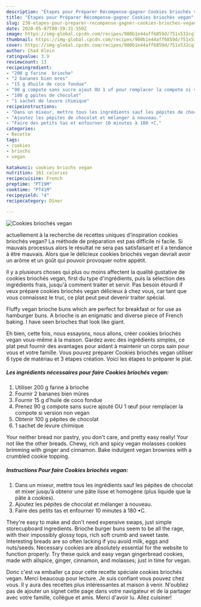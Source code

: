 ```yaml
---
description: "Étapes pour Préparer Récompense-gagner Cookies briochés vegan"
title: "Étapes pour Préparer Récompense-gagner Cookies briochés vegan"
slug: 230-etapes-pour-preparer-recompense-gagner-cookies-brioches-vegan
date: 2020-05-07T08:59:31.550Z
image: https://img-global.cpcdn.com/recipes/980b1e44aff6859d/751x532cq70/cookies-brioches-vegan-photo-principale-de-la-recette.jpg
thumbnail: https://img-global.cpcdn.com/recipes/980b1e44aff6859d/751x532cq70/cookies-brioches-vegan-photo-principale-de-la-recette.jpg
cover: https://img-global.cpcdn.com/recipes/980b1e44aff6859d/751x532cq70/cookies-brioches-vegan-photo-principale-de-la-recette.jpg
author: Chad Klein
ratingvalue: 3.9
reviewcount: 13
recipeingredient:
- "200 g farine  brioche"
- "2 bananes bien mres"
- "15 g dhuile de coco fondue"
- "90 g compote sans sucre ajout OU 1 uf pour remplacer la compote si version non vegan"
- "100 g ppites de chocolat"
- "1 sachet de levure chimique"
recipeinstructions:
- "Dans un mixeur, mettre tous les ingrédients sauf les pépites de chocolat et mixer jusqu’à obtenir une pâte lisse et homogène (plus liquide que la pâte à cookies)."
- "Ajoutez les pépites de chocolat et mélanger à nouveau."
- "Faire des petits tas et enfourner 10 minutes à 180 •C."
categories:
- Recette
tags:
- cookies
- briochs
- vegan

katakunci: cookies briochs vegan 
nutrition: 161 calories
recipecuisine: French
preptime: "PT19M"
cooktime: "PT41M"
recipeyield: "4"
recipecategory: Dîner

---
```



![Cookies briochés vegan](https://img-global.cpcdn.com/recipes/980b1e44aff6859d/751x532cq70/cookies-brioches-vegan-photo-principale-de-la-recette.jpg)

actuellement à la recherche de recettes uniques d'inspiration cookies briochés vegan? La méthode de préparation est pas difficile ni facile. Si mauvais processus alors le résultat ne sera pas satisfaisant et il a tendance à être mauvais. Alors que le délicieux cookies briochés vegan devrait avoir un arôme et un goût qui pouvoir provoquer notre appétit.

Il y a plusieurs choses qui plus ou moins affectent la qualité gustative de cookies briochés vegan, first du type d'ingrédients, puis la sélection des ingrédients frais, jusqu'à comment traiter et servir. Pas besoin étourdi if veux prépare cookies briochés vegan délicieux à chez vous, car tant que vous connaissez le truc, ce plat peut peut devenir traiter spécial.

Fluffy vegan brioche buns which are perfect for breakfast or for use as hamburger buns. A brioche is an enigmatic and diverse piece of French baking. I have seen brioches that look like giant.


Eh bien, cette fois, nous essayons, nous allons, créer cookies briochés vegan vous-même à la maison. Gardez avec des ingrédients simples, ce plat peut fournir des avantages pour aidant à maintenir un corps sain pour vous et votre famille. Vous pouvez préparer Cookies briochés vegan utiliser 6 type de matériau et 3 étapes création. Voici les étapes to préparer le plat.

<!--inarticleads1-->

##### Les ingrédients nécessaires pour faire Cookies briochés vegan:

1. Utiliser 200 g farine à brioche
1. Fournir 2 bananes bien mûres
1. Fournir 15 g d’huile de coco fondue
1. Prenez 90 g compote sans sucre ajouté OU 1 œuf pour remplacer la compote si version non vegan
1. Obtenir 100 g pépites de chocolat
1.  1 sachet de levure chimique


Your neither bread nor pastry, you don&#39;t care, and pretty easy really! Your not like the other breads. Chewy, rich and spicy vegan molasses cookies brimming with ginger and cinnamon. Bake indulgent vegan brownies with a crumbled cookie topping. 

<!--inarticleads2-->

##### Instructions Pour faire Cookies briochés vegan:

1. Dans un mixeur, mettre tous les ingrédients sauf les pépites de chocolat et mixer jusqu’à obtenir une pâte lisse et homogène (plus liquide que la pâte à cookies).
1. Ajoutez les pépites de chocolat et mélanger à nouveau.
1. Faire des petits tas et enfourner 10 minutes à 180 •C.


They&#39;re easy to make and don&#39;t need expensive swaps, just simple storecupboard ingredients. Brioche burger buns seem to be all the rage, with their impossibly glossy tops, rich soft crumb and sweet taste. Interesting breads are so often lacking if you avoid milk, eggs and nuts/seeds. Necessary cookies are absolutely essential for the website to function properly. Try these quick and easy vegan gingerbread cookies, made with allspice, ginger, cinnamon, and molasses; just in time for vegan. 


Donc c'est va emballer ça pour cette recette spéciale cookies briochés vegan. Merci beaucoup pour lecture. Je suis confiant vous pouvez chez vous. Il y aura des recettes plus  intéressantes at maison à venir. N'oubliez pas de ajouter un signet cette page dans votre navigateur et de la partager avec votre famille, collègue et amis. Merci d'avoir lu. Allez cuisiner!
